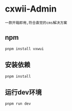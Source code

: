 # cxwii-Admin
```
一款开箱即用,符合直觉的cms解决方案
```

## npm
```
pnpm install vxwui
```

## 安装依赖
```
pnpm install
```

## 运行dev环境
```
pnpm run dev
```